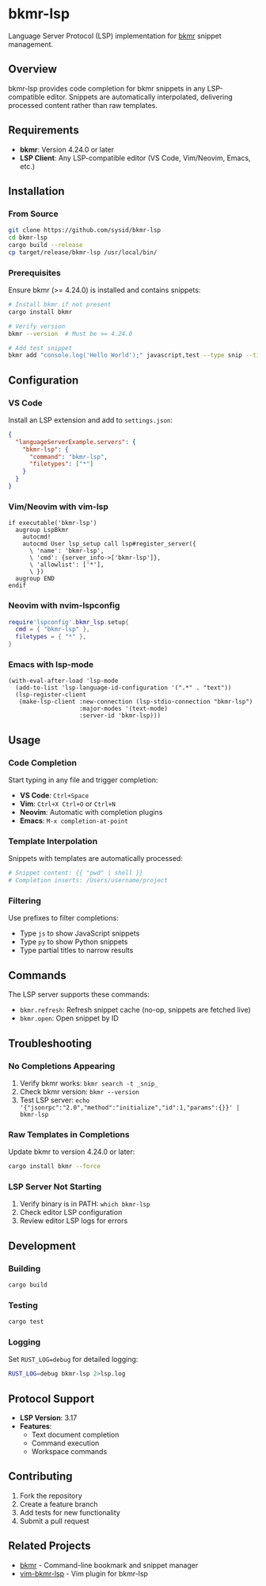 # bkmr-lsp

Language Server Protocol (LSP) implementation for [bkmr](https://github.com/sysid/bkmr) snippet management.

## Overview

bkmr-lsp provides code completion for bkmr snippets in any LSP-compatible editor. Snippets are automatically interpolated, delivering processed content rather than raw templates.

## Requirements

- **bkmr**: Version 4.24.0 or later
- **LSP Client**: Any LSP-compatible editor (VS Code, Vim/Neovim, Emacs, etc.)

## Installation

### From Source

```bash
git clone https://github.com/sysid/bkmr-lsp
cd bkmr-lsp
cargo build --release
cp target/release/bkmr-lsp /usr/local/bin/
```

### Prerequisites

Ensure bkmr (>= 4.24.0) is installed and contains snippets:

```bash
# Install bkmr if not present
cargo install bkmr

# Verify version
bkmr --version  # Must be >= 4.24.0

# Add test snippet
bkmr add "console.log('Hello World');" javascript,test --type snip --title "JS Hello"
```

## Configuration

### VS Code

Install an LSP extension and add to `settings.json`:

```json
{
  "languageServerExample.servers": {
    "bkmr-lsp": {
      "command": "bkmr-lsp",
      "filetypes": ["*"]
    }
  }
}
```

### Vim/Neovim with vim-lsp

```vim
if executable('bkmr-lsp')
  augroup LspBkmr
    autocmd!
    autocmd User lsp_setup call lsp#register_server({
      \ 'name': 'bkmr-lsp',
      \ 'cmd': {server_info->['bkmr-lsp']},
      \ 'allowlist': ['*'],
      \ })
  augroup END
endif
```

### Neovim with nvim-lspconfig

```lua
require'lspconfig'.bkmr_lsp.setup{
  cmd = { "bkmr-lsp" },
  filetypes = { "*" },
}
```

### Emacs with lsp-mode

```elisp
(with-eval-after-load 'lsp-mode
  (add-to-list 'lsp-language-id-configuration '(".*" . "text"))
  (lsp-register-client
   (make-lsp-client :new-connection (lsp-stdio-connection "bkmr-lsp")
                    :major-modes '(text-mode)
                    :server-id 'bkmr-lsp)))
```

## Usage

### Code Completion

Start typing in any file and trigger completion:

- **VS Code**: `Ctrl+Space`
- **Vim**: `Ctrl+X Ctrl+O` or `Ctrl+N`
- **Neovim**: Automatic with completion plugins
- **Emacs**: `M-x completion-at-point`

### Template Interpolation

Snippets with templates are automatically processed:

```bash
# Snippet content: {{ "pwd" | shell }}
# Completion inserts: /Users/username/project
```

### Filtering

Use prefixes to filter completions:

- Type `js` to show JavaScript snippets
- Type `py` to show Python snippets
- Type partial titles to narrow results

## Commands

The LSP server supports these commands:

- `bkmr.refresh`: Refresh snippet cache (no-op, snippets are fetched live)
- `bkmr.open`: Open snippet by ID


## Troubleshooting

### No Completions Appearing

1. Verify bkmr works: `bkmr search -t _snip_`
2. Check bkmr version: `bkmr --version`
3. Test LSP server: `echo '{"jsonrpc":"2.0","method":"initialize","id":1,"params":{}}' | bkmr-lsp`

### Raw Templates in Completions

Update bkmr to version 4.24.0 or later:

```bash
cargo install bkmr --force
```

### LSP Server Not Starting

1. Verify binary is in PATH: `which bkmr-lsp`
2. Check editor LSP configuration
3. Review editor LSP logs for errors

## Development

### Building

```bash
cargo build
```

### Testing

```bash
cargo test
```

### Logging

Set `RUST_LOG=debug` for detailed logging:

```bash
RUST_LOG=debug bkmr-lsp 2>lsp.log
```

## Protocol Support

- **LSP Version**: 3.17
- **Features**: 
  - Text document completion
  - Command execution
  - Workspace commands

## Contributing

1. Fork the repository
2. Create a feature branch
3. Add tests for new functionality
4. Submit a pull request

## Related Projects

- [bkmr](https://github.com/sysid/bkmr) - Command-line bookmark and snippet manager
- [vim-bkmr-lsp](https://github.com/sysid/vim-bkmr-lsp) - Vim plugin for bkmr-lsp